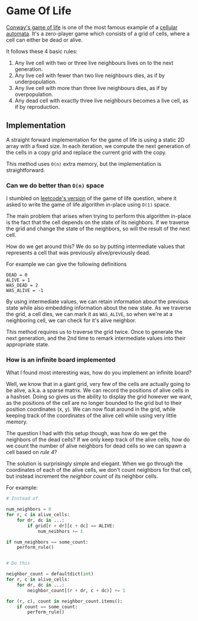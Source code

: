 # Game Of Life

[Conway's game of life](https://en.wikipedia.org/wiki/Conway%27s_Game_of_Life) is one of the most famous example of a
[cellular automata](https://en.wikipedia.org/wiki/Cellular_automaton).
It's a zero-player game which consists of a grid of cells, where a cell can
either be dead or alive.

It follows these 4 basic rules:

1. Any live cell with two or three live neighbours lives on to the next generation.
2. Any live cell with fewer than two live neighbours dies, as if by underpopulation.
3. Any live cell with more than three live neighbours dies, as if by overpopulation.
4. Any dead cell with exactly three live neighbours becomes a live cell, as if by reproduction.

## Implementation

A straight forward implementation for the game of life is using a static 2D
array with a fixed size. In each iteration, we compute the next generation of
the cells in a copy grid and replace the current grid with the copy.

This method uses `O(n)` extra memory, but the implementation is straightforward.

### Can we do better than `O(n)` space

I stumbled on [leetcode's version](https://leetcode.com/problems/game-of-life/description/)
of the game of life question, where it asked to write the game of life algorithm
in-place using `O(1)` space.

The main problem that arises when trying to perform this algorithm in-place is
the fact that the cell depends on the state of its neighbors. If we traverse the
grid and change the state of the neighbors, so will the result of the next cell.

How do we get around this? We do so by putting intermediate values that
represents a cell that was previously alive/previously dead.

For example we can give the following definitions

```
DEAD = 0
ALIVE = 1
WAS_DEAD = 2
WAS_ALIVE = -1
```

By using intermediate values, we can retain information about the previous state
while also embedding information about the new state. As we traverse the grid, a
cell dies, we can mark it as `WAS_ALIVE`, so when we're at a neighboring cell,
we can check for it's alive neighbor.

This method requires us to traverse the grid twice. Once to generate the next
generation, and the 2nd time to remark intermediate values into their
appropriate state.

### How is an infinite board implemented

What I found most interesting was, how do you implement an infinite board?

Well, we know that in a giant grid, very few of the cells are actually going to
be alive, a.k.a. a sparse matrix. We can record the positions of alive cells in
a hashset. Doing so gives us the ability to display the grid however we want, as
the positions of the cell are no longer bounded to the grid but to their
position coordinates (x, y). We can now float around in the grid, while keeping
track of the coordinates of the alive cell while using very little memory.

The question I had with this setup though, was how do we get the neighbors of
the dead cells? If we only keep track of the alive cells, how do we count the
number of alive neighbors for dead cells so we can spawn a cell based on _rule 4_?

The solution is surprisingly simple and elegant. When we go through the
coordinates of each of the alive cells, we don't count neighbors for that cell,
but instead increment the _neighbor count_ of its neighbor cells.

For example:

```python
# Instead of

num_neighbors = 0
for r, c in alive_cells:
    for dr, dc in ...:
        if grid[r + dr][c + dc] == ALIVE:
            num_neibhors += 1

if num_neighbors == some_count:
    perform_rule()


# Do this

neighbor_count = defaultdict(int)
for r, c in alive_cells:
    for dr, dc in ...:
        neighbor_count[(r + dr, c + dc)] += 1

for (r, c), count in neighbor_count.items():
    if count == some_count:
        perform_rule()

```

